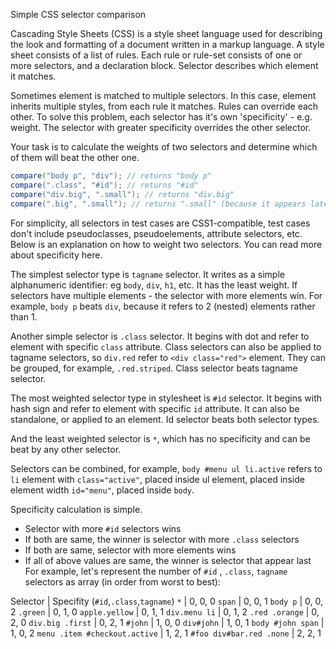 Simple CSS selector comparison

Cascading Style Sheets (CSS) is a style sheet language used for describing the look and formatting of a document written in a markup language. A style sheet consists of a list of rules. Each rule or rule-set consists of one or more selectors, and a declaration block. Selector describes which element it matches.

Sometimes element is matched to multiple selectors. In this case, element inherits multiple styles, from each rule it matches. Rules can override each other. To solve this problem, each selector has it's own 'specificity' - e.g. weight. The selector with greater specificity overrides the other selector.

Your task is to calculate the weights of two selectors and determine which of them will beat the other one.

```java
compare("body p", "div"); // returns "body p"
compare(".class", "#id"); // returns "#id"
compare("div.big", ".small"); // returns "div.big"
compare(".big", ".small"); // returns ".small" (because it appears later)
```

For simplicity, all selectors in test cases are CSS1-compatible, test cases don't include pseudoclasses, pseudoelements, attribute selectors, etc. Below is an explanation on how to weight two selectors. You can read more about specificity here.

The simplest selector type is `tagname` selector. It writes as a simple alphanumeric identifier: eg `body`, `div`, `h1`, etc. It has the least weight. If selectors have multiple elements - the selector with more elements win. For example, `body p` beats `div`, because it refers to 2 (nested) elements rather than 1.

Another simple selector is `.class` selector. It begins with dot and refer to element with specific `class` attribute. Class selectors can also be applied to tagname selectors, so `div.red` refer to `<div class="red">` element. They can be grouped, for example, `.red.striped`. Class selector beats tagname selector.

The most weighted selector type in stylesheet is `#id` selector. It begins with hash sign and refer to element with specific `id` attribute. It can also be standalone, or applied to an element. Id selector beats both selector types.

And the least weighted selector is `*`, which has no specificity and can be beat by any other selector.

Selectors can be combined, for example, `body #menu ul li.active` refers to `li` element with `class="active"`, placed inside ul element, placed inside element width `id="menu"`, placed inside `body`.

Specificity calculation is simple.

-  Selector with more `#id` selectors wins
-  If both are same, the winner is selector with more `.class` selectors
-  If both are same, selector with more elements wins
-  If all of above values are same, the winner is selector that appear last
For example, let's represent the number of `#id` , `.class`, `tagname` selectors as array (in order from worst to best):

Selector | Specifity (`#id`,`.class`,`tagname`)
`*` | 0, 0, 0
`span` | 0, 0, 1
`body p` | 0, 0, 2
`.green` | 0, 1, 0
`apple.yellow` | 0, 1, 1
`div.menu li` | 0, 1, 2
`.red .orange` | 0, 2, 0
`div.big .first` | 0, 2, 1
`#john` | 1, 0, 0
`div#john` | 1, 0, 1
`body #john span` | 1, 0, 2
`menu .item #checkout.active` | 1, 2, 1
`#foo div#bar.red .none` | 2, 2, 1
